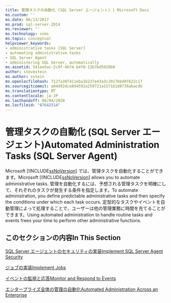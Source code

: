 ```yaml
---
title: 管理タスクの自動化 (SQL Server エージェント) | Microsoft Docs
ms.custom: ''
ms.date: 06/13/2017
ms.prod: sql-server-2014
ms.reviewer: ''
ms.technology: ssms
ms.topic: conceptual
helpviewer_keywords:
- administrative tasks [SQL Server]
- automating administrative tasks
- SQL Server Agent
- administering SQL Server, automatically
ms.assetid: 541ee5ac-2c9f-4b74-b4f0-13b7bd5920b0
author: stevestein
ms.author: sstein
ms.openlocfilehash: 712fa38f411eba1b237e43a3c2917bb40f622c17
ms.sourcegitcommit: ad4d92dce894592a259721a1571b1d8736abacdb
ms.translationtype: MT
ms.contentlocale: ja-JP
ms.lasthandoff: 08/04/2020
ms.locfileid: "87642514"
---
```

# <a name="automated-administration-tasks-sql-server-agent"></a><span data-ttu-id="c2c68-102">管理タスクの自動化 (SQL Server エージェント)</span><span class="sxs-lookup"><span data-stu-id="c2c68-102">Automated Administration Tasks (SQL Server Agent)</span></span>
  <span data-ttu-id="c2c68-103">Microsoft [!INCLUDE[ssNoVersion](../../includes/ssnoversion-md.md)] では、管理タスクを自動化することができます。</span><span class="sxs-lookup"><span data-stu-id="c2c68-103">Microsoft [!INCLUDE[ssNoVersion](../../includes/ssnoversion-md.md)] allows you to automate administrative tasks.</span></span> <span data-ttu-id="c2c68-104">管理を自動化するには、予想される管理タスクを明確にして、それぞれのタスクが発生する条件を指定します。</span><span class="sxs-lookup"><span data-stu-id="c2c68-104">To automate administration, you define predictable administrative tasks and then specify the conditions under which each task occurs.</span></span> <span data-ttu-id="c2c68-105">定型的なタスクやイベントを自動管理によって処理することで、ユーザーは他の管理業務に時間を充てることができます。</span><span class="sxs-lookup"><span data-stu-id="c2c68-105">Using automated administration to handle routine tasks and events frees your time to perform other administrative functions.</span></span>  
  
## <a name="in-this-section"></a><span data-ttu-id="c2c68-106">このセクションの内容</span><span class="sxs-lookup"><span data-stu-id="c2c68-106">In This Section</span></span>  
 [<span data-ttu-id="c2c68-107">SQL Server エージェントのセキュリティの実装</span><span class="sxs-lookup"><span data-stu-id="c2c68-107">Implement SQL Server Agent Security</span></span>](implement-sql-server-agent-security.md)  
  
 [<span data-ttu-id="c2c68-108">ジョブの実装</span><span class="sxs-lookup"><span data-stu-id="c2c68-108">Implement Jobs</span></span>](implement-jobs.md)  
  
 [<span data-ttu-id="c2c68-109">イベントの監視と応答</span><span class="sxs-lookup"><span data-stu-id="c2c68-109">Monitor and Respond to Events</span></span>](monitor-and-respond-to-events.md)  
  
 [<span data-ttu-id="c2c68-110">エンタープライズ全体の管理の自動化</span><span class="sxs-lookup"><span data-stu-id="c2c68-110">Automated Administration Across an Enterprise</span></span>](automated-administration-across-an-enterprise.md)  
  
  
